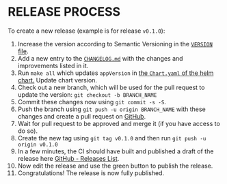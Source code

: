 # RELEASE PROCESS

To create a new release (example is for release `v0.1.0`):

1. Increase the version according to Semantic Versioning in the [`VERSION` file](VERSION).
2. Add a new entry to the [`CHANGELOG.md`](CHANGELOG.md) with the changes and improvements listed in it.
3. Run `make all` which updates `appVersion` in [the `Chart.yaml` of the helm chart.](charts/koor-operator/Chart.yaml) Update chart version.
4. Check out a new branch, which will be used for the pull request to update the version: `git checkout -b BRANCH_NAME`
5. Commit these changes now using `git commit -s -S`.
6. Push the branch using `git push -u origin BRANCH_NAME` with these changes and create a pull request on [GitHub](https://github.com/koor-tech/koor-operator).
7. Wait for pull request to be approved and merge it (if you have access to do so).
8. Create the new tag using `git tag v0.1.0` and then run `git push -u origin v0.1.0`
9. In a few minutes, the CI should have built and published a draft of the release here [GitHub - Releases List](https://github.com/koor-tech/koor-operator/releases).
10. Now edit the release and use the green button to publish the release.
11. Congratulations! The release is now fully published.
